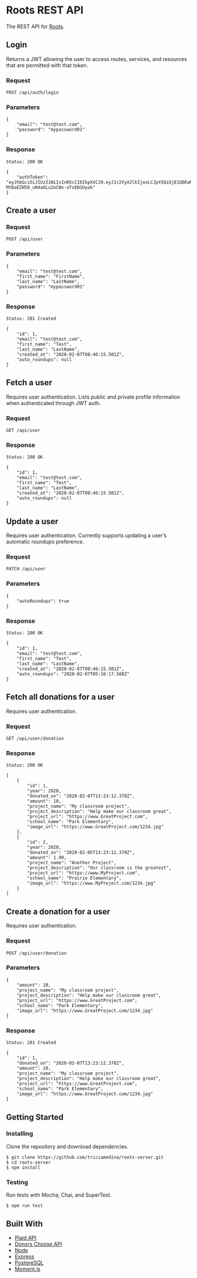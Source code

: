 # Roots REST API

The REST API for [Roots](https://github.com/triciamedina/roots-app).

## Login

Returns a JWT allowing the user to access routes, services, and resources that are permitted with that token.

### Request

`POST /api/auth/login`

### Parameters

```
{
    "email": "test@test.com",
    "password": "mypassword01"
}
```

### Response

```
Status: 200 OK

{
    "authToken": "eyJhbGciOiJIUzI1NiIsInR5cCI6IkpXVCJ9.eyJ1c2VyX2lkIjoxLCJpYXQiOjE1ODEwMzY4NzMsInN1YiI6InRlc3RAdGVzdC5jb20ifQ.IHOl95oC2-MtDaEZH58_uN4a6Lu2oCWx-oTsEN1Uyok"
}
```

## Create a user

### Request

`POST /api/user`

### Parameters

```
{
    "email": "test@test.com",
    "first_name": "FirstName",
    "last_name": "LastName",
    "password": "mypassword01"
}
```

### Response

```
Status: 201 Created

{
    "id": 1,
    "email": "test@test.com",
    "first_name": "Test",
    "last_name": "LastName",
    "created_at": "2020-02-07T08:46:15.501Z",
    "auto_roundups": null
}
```

## Fetch a user

Requires user authentication. Lists public and private profile information when authenticated through JWT auth.

### Request

`GET /api/user`

### Response

```
Status: 200 OK

{
    "id": 1,
    "email": "test@test.com",
    "first_name": "Test",
    "last_name": "LastName",
    "created_at": "2020-02-07T08:46:15.501Z",
    "auto_roundups": null
}
```

## Update a user

Requires user authentication. Currently supports updating a user’s automatic roundups preference.

### Request

`PATCH /api/user`

### Parameters

```
{
    "autoRoundups": true
}
```

### Response

```
Status: 200 OK

{
    "id": 1,
    "email": "test@test.com",
    "first_name": "Test",
    "last_name": "LastName",
    "created_at": "2020-02-07T08:46:15.501Z",
    "auto_roundups": "2020-02-07T05:16:17.588Z"
}
```

## Fetch all donations for a user

Requires user authentication.

### Request

`GET /api/user/donation`

### Response

```
Status: 200 OK

[
    {
        "id": 1,
        "year": 2020,
        "donated_on": "2020-02-07T13:23:12.378Z",
        "amount": 10,
        "project_name": "My classroom project",
        "project_description": "Help make our classroom great",
        "project_url": "https://www.GreatProject.com",
        "school_name": "Park Elementary",
        "image_url": "https://www.GreatProject.com/1234.jpg"
    },
    {
        "id": 2,
        "year": 2020,
        "donated_on": "2020-02-05T13:23:12.378Z",
        "amount": 1.99,
        "project_name": "Another Project",
        "project_description": "Our classroom is the greatest",
        "project_url": "https://www.MyProject.com",
        "school_name": "Prairie Elementary",
        "image_url": "https://www.MyProject.com/1234.jpg"
    }
]
```

## Create a donation for a user

Requires user authentication.

### Request

`POST /api/user/donation`

### Parameters

```
{
    "amount": 10, 
    "project_name": "My classroom project", 
    "project_description": "Help make our classroom great", 
    "project_url": "https://www.GreatProject.com", 
    "school_name": "Park Elementary", 
    "image_url": "https://www.GreatProject.com/1234.jpg"
}
```

### Response

```
Status: 201 Created

{
    "id": 1,
    "donated_on": "2020-02-07T13:23:12.378Z",
    "amount": 10,
    "project_name": "My classroom project",
    "project_description": "Help make our classroom great",
    "project_url": "https://www.GreatProject.com",
    "school_name": "Park Elementary",
    "image_url": "https://www.GreatProject.com/1234.jpg"
}
```

## Getting Started

### Installing

Clone the repository and download dependencies.

```
$ git clone https://github.com/triciamedina/roots-server.git
$ cd roots-server
$ npm install
```

### Testing

Run tests with Mocha, Chai, and SuperTest.

```
$ npm run test
```

## Built With
- [Plaid API](https://plaid.com/docs/)
- [Donors Choose API](https://data.donorschoose.org/docs/overview/)
- [Node](https://nodejs.org/en/docs/)
- [Express](https://expressjs.com/)
- [PostgreSQL](https://www.postgresql.org/)
- [Moment.js](https://momentjs.com/)
